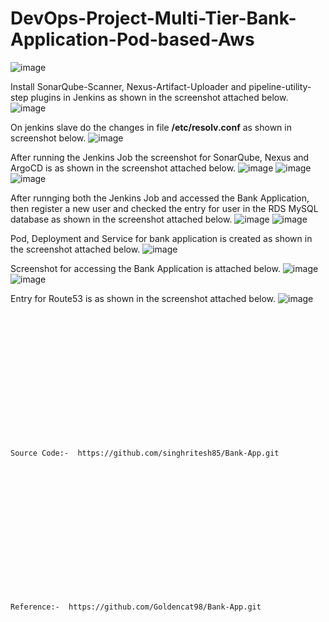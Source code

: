 # DevOps-Project-Multi-Tier-Bank-Application-Pod-based-Aws
![image](https://github.com/user-attachments/assets/d40c955c-36c3-4afb-bc70-8ac04bf61785)

Install SonarQube-Scanner, Nexus-Artifact-Uploader and pipeline-utility-step plugins in Jenkins as shown in the screenshot attached below.
![image](https://github.com/user-attachments/assets/97fb0f58-35a5-4b77-8984-bfa876cc6073)

On jenkins slave do the changes in file **/etc/resolv.conf** as shown in screenshot below.
![image](https://github.com/user-attachments/assets/b42b3653-6ba7-4225-85d6-788d291729fc)

After running the Jenkins Job the screenshot for SonarQube, Nexus and ArgoCD is as shown in the screenshot attached below.
![image](https://github.com/user-attachments/assets/3cc49309-b88c-4333-b6cb-7dad91c64185)
![image](https://github.com/user-attachments/assets/f4fa473d-c6db-47c3-a439-a92ef8b0b31e)
![image](https://github.com/user-attachments/assets/8b99d97a-e3f1-44f9-88d6-eb64cbe85d89)

After runnging both the Jenkins Job and accessed the Bank Application, then register a new user and checked the entry for user in the RDS MySQL database as shown in the screenshot attached below.
![image](https://github.com/user-attachments/assets/02b3c695-cc50-4c54-9619-e2d31e202f2a)
![image](https://github.com/user-attachments/assets/e29b643e-9986-43a3-88e8-1ef8fee86e8f)

Pod, Deployment and Service for bank application is created as shown in the screenshot attached below.
![image](https://github.com/user-attachments/assets/fef56360-c759-4fa4-bff0-8cb581912fdc)

Screenshot for accessing the Bank Application is attached below.
![image](https://github.com/user-attachments/assets/5be10390-1be4-4b65-9395-7678d97fdd13)
![image](https://github.com/user-attachments/assets/2c41f673-7660-4482-82b3-76e02ed2e959)

Entry for Route53 is as shown in the screenshot attached below.
![image](https://github.com/user-attachments/assets/b239f6e2-6c1c-4a83-a058-980ec941ed03)

<br><br/>
<br><br/>
<br><br/>
<br><br/>
<br><br/>
<br><br/>
```
Source Code:-  https://github.com/singhritesh85/Bank-App.git
```
<br><br/>
<br><br/>
<br><br/>
<br><br/>
<br><br/>
<br><br/>
```
Reference:-  https://github.com/Goldencat98/Bank-App.git
```

